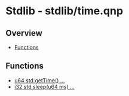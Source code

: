 
# Stdlib - stdlib/time.qnp

## Overview
 - [Functions](#functions)


## Functions
 - [u64 std.getTime() ...]()
 - [i32 std.sleep(u64 ms) ...]()

